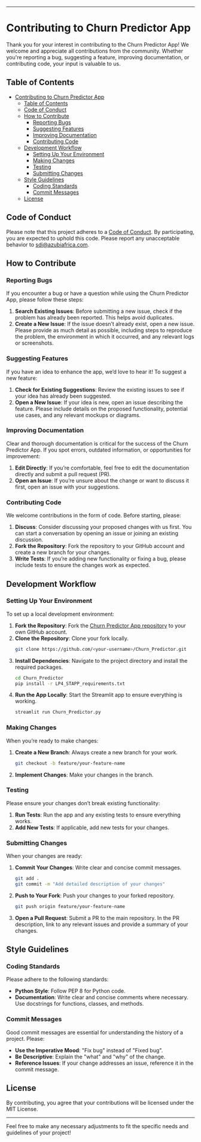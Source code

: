 
---

# Contributing to Churn Predictor App

Thank you for your interest in contributing to the Churn Predictor App! We welcome and appreciate all contributions from the community. Whether you're reporting a bug, suggesting a feature, improving documentation, or contributing code, your input is valuable to us.

## Table of Contents
- [Contributing to Churn Predictor App](#contributing-to-churn-predictor-app)
  - [Table of Contents](#table-of-contents)
  - [Code of Conduct](#code-of-conduct)
  - [How to Contribute](#how-to-contribute)
    - [Reporting Bugs](#reporting-bugs)
    - [Suggesting Features](#suggesting-features)
    - [Improving Documentation](#improving-documentation)
    - [Contributing Code](#contributing-code)
  - [Development Workflow](#development-workflow)
    - [Setting Up Your Environment](#setting-up-your-environment)
    - [Making Changes](#making-changes)
    - [Testing](#testing)
    - [Submitting Changes](#submitting-changes)
  - [Style Guidelines](#style-guidelines)
    - [Coding Standards](#coding-standards)
    - [Commit Messages](#commit-messages)
  - [License](#license)

## Code of Conduct

Please note that this project adheres to a [Code of Conduct](CODE_OF_CONDUCT.md). By participating, you are expected to uphold this code. Please report any unacceptable behavior to [sdi@azubiafrica.com](mailto:sdi@azubiafrica.com).

## How to Contribute

### Reporting Bugs

If you encounter a bug or have a question while using the Churn Predictor App, please follow these steps:

1. **Search Existing Issues**: Before submitting a new issue, check if the problem has already been reported. This helps avoid duplicates.
2. **Create a New Issue**: If the issue doesn’t already exist, open a new issue. Please provide as much detail as possible, including steps to reproduce the problem, the environment in which it occurred, and any relevant logs or screenshots.

### Suggesting Features

If you have an idea to enhance the app, we’d love to hear it! To suggest a new feature:

1. **Check for Existing Suggestions**: Review the existing issues to see if your idea has already been suggested.
2. **Open a New Issue**: If your idea is new, open an issue describing the feature. Please include details on the proposed functionality, potential use cases, and any relevant mockups or diagrams.

### Improving Documentation

Clear and thorough documentation is critical for the success of the Churn Predictor App. If you spot errors, outdated information, or opportunities for improvement:

1. **Edit Directly**: If you’re comfortable, feel free to edit the documentation directly and submit a pull request (PR).
2. **Open an Issue**: If you’re unsure about the change or want to discuss it first, open an issue with your suggestions.

### Contributing Code

We welcome contributions in the form of code. Before starting, please:

1. **Discuss**: Consider discussing your proposed changes with us first. You can start a conversation by opening an issue or joining an existing discussion.
2. **Fork the Repository**: Fork the repository to your GitHub account and create a new branch for your changes.
3. **Write Tests**: If you’re adding new functionality or fixing a bug, please include tests to ensure the changes work as expected.

## Development Workflow

### Setting Up Your Environment

To set up a local development environment:

1. **Fork the Repository**: Fork the [Churn Predictor App repository](https://github.com/Nfayem/Churn_Predictor.git) to your own GitHub account.
2. **Clone the Repository**: Clone your fork locally.
   ```bash
   git clone https://github.com/<your-username>/Churn_Predictor.git
   ```
3. **Install Dependencies**: Navigate to the project directory and install the required packages.
   ```bash
   cd Churn_Predictor
   pip install -r LP4_STAPP_requirements.txt
   ```
4. **Run the App Locally**: Start the Streamlit app to ensure everything is working.
   ```bash
   streamlit run Churn_Predictor.py
   ```

### Making Changes

When you’re ready to make changes:

1. **Create a New Branch**: Always create a new branch for your work.
   ```bash
   git checkout -b feature/your-feature-name
   ```
2. **Implement Changes**: Make your changes in the branch.

### Testing

Please ensure your changes don’t break existing functionality:

1. **Run Tests**: Run the app and any existing tests to ensure everything works.
2. **Add New Tests**: If applicable, add new tests for your changes.

### Submitting Changes

When your changes are ready:

1. **Commit Your Changes**: Write clear and concise commit messages.
   ```bash
   git add .
   git commit -m "Add detailed description of your changes"
   ```
2. **Push to Your Fork**: Push your changes to your forked repository.
   ```bash
   git push origin feature/your-feature-name
   ```
3. **Open a Pull Request**: Submit a PR to the main repository. In the PR description, link to any relevant issues and provide a summary of your changes.

## Style Guidelines

### Coding Standards

Please adhere to the following standards:

- **Python Style**: Follow PEP 8 for Python code.
- **Documentation**: Write clear and concise comments where necessary. Use docstrings for functions, classes, and methods.

### Commit Messages

Good commit messages are essential for understanding the history of a project. Please:

- **Use the Imperative Mood**: "Fix bug" instead of "Fixed bug".
- **Be Descriptive**: Explain the "what" and "why" of the change.
- **Reference Issues**: If your change addresses an issue, reference it in the commit message.

## License

By contributing, you agree that your contributions will be licensed under the MIT License.

---

Feel free to make any necessary adjustments to fit the specific needs and guidelines of your project!